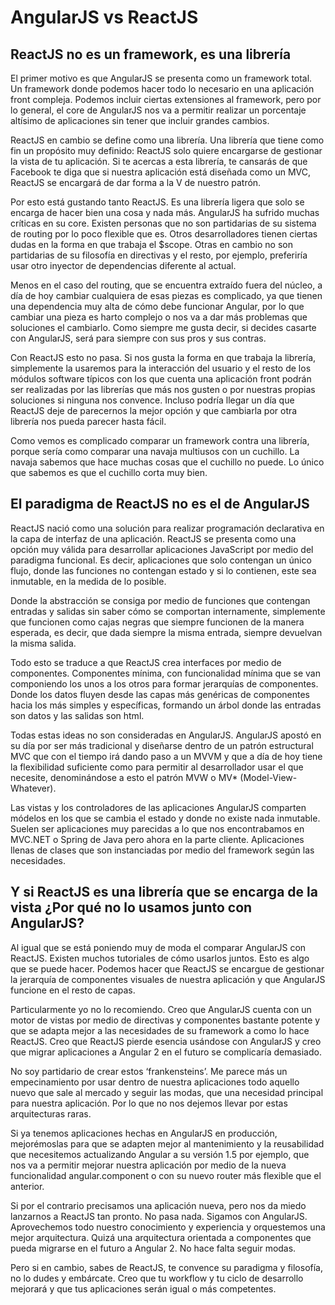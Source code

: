 # AngularJS vs ReactJS

## ReactJS no es un framework, es una librería

El primer motivo es que AngularJS se presenta como un framework total. Un framework donde podemos hacer todo lo necesario en una aplicación front compleja. Podemos incluir ciertas extensiones al framework, pero por lo general, el core de AngularJS nos va a permitir realizar un porcentaje altísimo de aplicaciones sin tener que incluir grandes cambios.

ReactJS en cambio se define como una librería. Una librería que tiene como fin un propósito muy definido: ReactJS solo quiere encargarse de gestionar la vista de tu aplicación. Si te acercas a esta librería, te cansarás de que Facebook te diga que si nuestra aplicación está diseñada como un MVC, ReactJS se encargará de dar forma a la V de nuestro patrón.

Por esto está gustando tanto ReactJS. Es una librería ligera que solo se encarga de hacer bien una cosa y nada más. AngularJS ha sufrido muchas críticas en su core. Existen personas que no son partidarias de su sistema de routing por lo poco flexible que es. Otros desarrolladores tienen ciertas dudas en la forma en que trabaja el $scope. Otras en cambio no son partidarias de su filosofía en directivas y el resto, por ejemplo, preferiría usar otro inyector de dependencias diferente al actual.

Menos en el caso del routing, que se encuentra extraído fuera del núcleo, a día de hoy cambiar cualquiera de esas piezas es complicado, ya que tienen una dependencia muy alta de cómo debe funcionar Angular, por lo que cambiar una pieza es harto complejo o nos va a dar más problemas que soluciones el cambiarlo. Como siempre me gusta decir, si decides casarte con AngularJS, será para siempre con sus pros y sus contras.

Con ReactJS esto no pasa. Si nos gusta la forma en que trabaja la librería, simplemente la usaremos para la interacción del usuario y el resto de los módulos software típicos con los que cuenta una aplicación front podrán ser realizadas por las librerías que más nos gusten o por nuestras propias soluciones si ninguna nos convence. Incluso podría llegar un día que ReactJS deje de parecernos la mejor opción y que cambiarla por otra librería nos pueda parecer hasta fácil.

Como vemos es complicado comparar un framework contra una librería, porque sería como comparar una navaja multiusos con un cuchillo. La navaja sabemos que hace muchas cosas que el cuchillo no puede. Lo único que sabemos es que el cuchillo corta muy bien.

## El paradigma de ReactJS no es el de AngularJS

ReactJS nació como una solución para realizar programación declarativa en la capa de interfaz de una aplicación. ReactJS se presenta como una opción muy válida para desarrollar aplicaciones JavaScript por medio del paradigma funcional. Es decir, aplicaciones que solo contengan un único flujo, donde las funciones no contengan estado y si lo contienen, este sea  inmutable, en la medida de lo posible.

Donde la abstracción se consiga por medio de funciones que contengan entradas y salidas sin saber cómo se comportan internamente, simplemente que funcionen como cajas negras que siempre funcionen de la manera esperada, es decir, que dada siempre la misma entrada, siempre devuelvan la misma salida.

Todo esto se traduce a que ReactJS crea interfaces por medio de componentes. Componentes mínima, con funcionalidad mínima que se van componiendo los unos a los otros para formar jerarquías de componentes. Donde los datos fluyen desde las capas más genéricas de componentes hacia los más simples y específicas, formando un árbol donde las entradas son datos y las salidas son html.

Todas estas ideas no son consideradas en AngularJS. AngularJS apostó en su día por ser más tradicional y diseñarse dentro de un patrón estructural MVC que con el tiempo irá dando paso a un MVVM y que a día de hoy tiene la flexibilidad suficiente como para permitir al desarrollador usar el que necesite, denominándose a esto el patrón MVW o MV* (Model-View-Whatever).

Las vistas y los controladores de las aplicaciones AngularJS comparten módelos en los que se cambia el estado y donde no existe nada inmutable. Suelen ser aplicaciones muy parecidas a lo que nos encontrabamos en MVC.NET o Spring de Java pero ahora en la parte cliente. Aplicaciones llenas de clases que son instanciadas por medio del framework según las necesidades.

## Y si ReactJS es una librería que se encarga de la vista ¿Por qué no lo usamos junto con AngularJS?

Al igual que se está poniendo muy de moda el comparar AngularJS con ReactJS. Existen muchos tutoriales de cómo usarlos juntos. Esto es algo que se puede hacer. Podemos hacer que ReactJS se encargue de gestionar la jerarquía de componentes visuales de nuestra aplicación y que AngularJS funcione en el resto de capas.

Particularmente yo no lo recomiendo. Creo que AngularJS cuenta con un motor de vistas por medio de directivas y componentes bastante potente y que se adapta mejor a las necesidades de su framework a como lo hace ReactJS. Creo que ReactJS pierde esencia usándose con AngularJS y creo que migrar aplicaciones a Angular 2 en el futuro se complicaría demasiado.

No soy partidario de crear estos ‘frankensteins’. Me parece más un empecinamiento por usar dentro de nuestra aplicaciones todo aquello nuevo que sale al mercado y seguir las modas, que una necesidad principal para nuestra aplicación. Por lo que no nos dejemos llevar por estas arquitecturas raras.

Si ya tenemos aplicaciones hechas en AngularJS en producción, mejorémoslas para que se adapten mejor al mantenimiento y la reusabilidad que necesitemos actualizando Angular a su versión 1.5 por ejemplo, que nos va a permitir mejorar nuestra aplicación por medio de la  nueva funcionalidad angular.component o con su nuevo router más flexible que el anterior.

Si por el contrario precisamos una aplicación nueva, pero nos da miedo lanzarnos a ReactJS tan pronto. No pasa nada. Sigamos con AngularJS. Aprovechemos todo nuestro conocimiento y experiencia y orquestemos una mejor arquitectura. Quizá una arquitectura orientada a componentes que pueda migrarse en el futuro a Angular 2. No hace falta seguir modas.

Pero si en cambio, sabes de ReactJS, te convence su paradigma y filosofía, no lo dudes y embárcate. Creo que tu workflow y tu ciclo de desarrollo mejorará y que tus aplicaciones serán igual o más competentes.